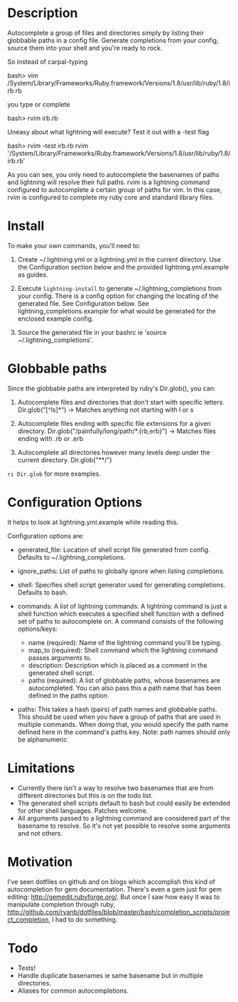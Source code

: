 Description
===========

Autocomplete a group of files and directories simply by listing their globbable paths
in a config file. Generate completions from your config, source them into your shell
and you're ready to rock.

So instead of carpal-typing

  bash> vim /System/Library/Frameworks/Ruby.framework/Versions/1.8/usr/lib/ruby/1.8/irb.rb

you type or complete

  bash> rvim irb.rb

Uneasy about what lightning will execute? Test it out with a -test flag

  bash> rvim -test irb.rb
  rvim '/System/Library/Frameworks/Ruby.framework/Versions/1.8/usr/lib/ruby/1.8/irb.rb'

As you can see, you only need to autocomplete the basenames of paths and lightning will resolve their
full paths.  rvim is a lightning command configured to autocomplete a certain group of paths for vim.
In this case, rvim is configured to complete my ruby core and standard library files.


Install
=======

To make your own commands, you'll need to:

1. Create ~/.lightning.yml or a lightning.yml in the current directory.
   Use the Configuration section below and the provided lightning.yml.example as guides.

2. Execute `lightning-install` to generate ~/.lightning_completions from your config.
   There is a config option for changing the locating of the generated file. See Configuration
   below. See lightning_completions.example for what would be generated for the enclosed example
   config.

3. Source the generated file in your bashrc ie 'source ~/.lightning_completions'.


Globbable paths
===============

Since the globbable paths are interpreted by ruby's Dir.glob(), you can:

1. Autocomplete files and directories that don't start with specific letters.
   Dir.glob("[^ls]*") -> Matches anything not starting with l or s

2. Autocomplete files ending with specific file extensions for a given directory.
   Dir.glob("/painfully/long/path/*.{rb,erb}") -> Matches files ending with .rb or .erb

3. Autocomplete all directories however many levels deep under the current directory.
   Dir.glob("**/")

`ri Dir.glob` for more examples.

Configuration Options
=====================

It helps to look at lightning.yml.example while reading this.

Configuration options are:

* generated_file: Location of shell script file generated from config. Defaults to
  ~/.lightning_completions.
* ignore_paths: List of paths to globally ignore when listing completions.
* shell: Specifies shell script generator used for generating completions. Defaults to bash.
* commands: A list of lightning commands. A lightning command is just a shell function
  which executes a specified shell function with a defined set of paths to autocomplete on.
  A command consists of the following options/keys:
  
  * name (required): Name of the lightning command you'll be typing.
  * map_to (required): Shell command which the lightning command passes arguments to.
  * description: Description which is placed as a comment in the generated shell script.
  * paths (required): A list of globbable paths, whose basenames are autocompleted. You can also
    pass this a path name that has been defined in the paths option. 

* paths: This takes a hash (pairs) of path names and globbable paths. This should be used when
  you have a group of paths that are used in multiple commands. When doing that, you would specify
  the path name defined here in the command's paths key.
  Note: path names should only be alphanumeric


Limitations
===========

* Currently there isn't a way to resolve two basenames that are from different directories but this is
on the todo list.
* The generated shell scripts default to bash but could easily be extended for other shell languages. Patches welcome.
* All arguments passed to a lightning command are considered part of the basename to resolve. So
  it's not yet possible to resolve some arguments and not others.

Motivation
==========

I've seen dotfiles on github and on blogs which accomplish this kind of autocompletion for gem
documentation. There's even a gem just for gem editing: http://gemedit.rubyforge.org/.
But once I saw how easy it was to manipulate completion through ruby,
http://github.com/ryanb/dotfiles/blob/master/bash/completion_scripts/project_completion,
I had to do something.

Todo
====

* Tests!
* Handle duplicate basenames ie same basename but in multiple directories.
* Aliases for common autocompletions.
